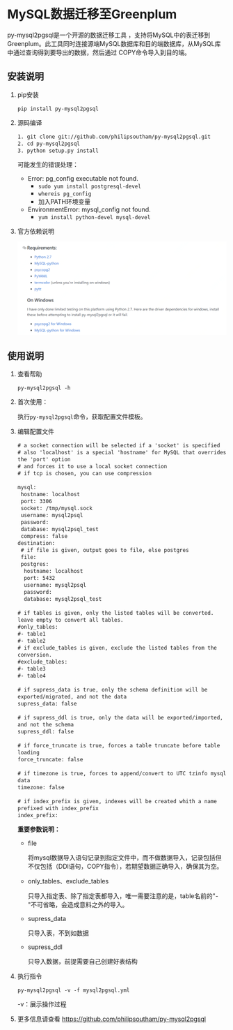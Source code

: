 # MySQL数据迁移至Greenplum



py-mysql2pgsql是一个开源的数据迁移工具 ，支持将MySQL中的表迁移到Greenplum。此工具同时连接源端MySQL数据库和目的端数据库，从MySQL库中通过查询得到要导出的数据，然后通过 COPY命令导入到目的端。

## 安装说明

1. pip安装

   ```
   pip install py-mysql2pgsql
   ```

2. 源码编译

   ```
   1. git clone git://github.com/philipsoutham/py-mysql2pgsql.git
   2. cd py-mysql2pgsql
   3. python setup.py install
   ```

   可能发生的错误处理：

   - Error: pg_config executable not found.
     - ```sudo yum install postgresql-devel```
     - ```whereis pg_config```
     - 加入PATH环境变量
   - EnvironmentError: mysql_config not found.
     - ```yum install python-devel mysql-devel```

3. 官方依赖说明

   ![1567490088823](../../../../../image/JCS-for-Greenplum/jdw-014.png)

## 使用说明

1. 查看帮助

   ```
   py-mysql2pgsql -h
   ```

2. 首次使用：

   执行```py-mysql2pgsql```命令，获取配置文件模板。

3. 编辑配置文件

   ```
   # a socket connection will be selected if a 'socket' is specified
   # also 'localhost' is a special 'hostname' for MySQL that overrides the 'port' option
   # and forces it to use a local socket connection
   # if tcp is chosen, you can use compression
   
   mysql:
    hostname: localhost
    port: 3306
    socket: /tmp/mysql.sock
    username: mysql2psql
    password:
    database: mysql2psql_test
    compress: false
   destination:
    # if file is given, output goes to file, else postgres
    file:
    postgres:
     hostname: localhost
     port: 5432
     username: mysql2psql
     password:
     database: mysql2psql_test
   
   # if tables is given, only the listed tables will be converted.  leave empty to convert all tables.
   #only_tables:
   #- table1
   #- table2
   # if exclude_tables is given, exclude the listed tables from the conversion.
   #exclude_tables:
   #- table3
   #- table4
   
   # if supress_data is true, only the schema definition will be exported/migrated, and not the data
   supress_data: false
   
   # if supress_ddl is true, only the data will be exported/imported, and not the schema
   supress_ddl: false
   
   # if force_truncate is true, forces a table truncate before table loading
   force_truncate: false
   
   # if timezone is true, forces to append/convert to UTC tzinfo mysql data
   timezone: false
   
   # if index_prefix is given, indexes will be created whith a name prefixed with index_prefix
   index_prefix:
   ```

   **重要参数说明：**

   - file

     将mysql数据导入语句记录到指定文件中，而不做数据导入，记录包括但不仅包括（DDl语句，COPY指令），若期望数据正确导入，确保其为空。

   - only_tables、exclude_tables

     只导入指定表、除了指定表都导入，唯一需要注意的是，table名前的"-"不可省略，会造成意料之外的导入。

   - supress_data

     只导入表，不到如数据

   - supress_ddl

     只导入数据，前提需要自己创建好表结构

4. 执行指令

   ```
   py-mysql2pgsql -v -f mysql2pgsql.yml
   ```

   -v：展示操作过程

5. 更多信息请查看 https://github.com/philipsoutham/py-mysql2pgsql
